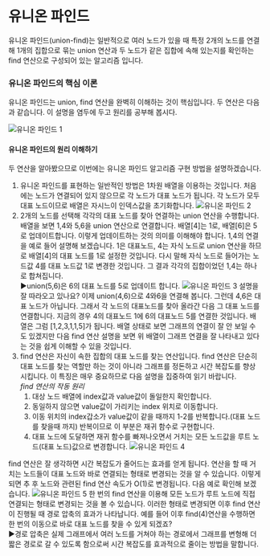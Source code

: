 # 유니온 파인드
유니온 파인드(union-find)는 일반적으로 여러 노드가 있을 때 특정 2개의 노드를 
연결해 1개의 집합으로 묶는 union 연산과 두 노드가 같은 집합에 속해 있는지를 
확인하는 find 연산으로 구성되어 있는 알고리즘 입니다.

### 유니온 파인드의 핵심 이론
유니온 파인드는 union, find 연산을 완벽히 이해하는 것이 핵심입니다. 두 연산은 
다음과 같습니다. 이 설명을 염두에 두고 원리를 공부해 봅시다.

![유니온 파인드 1](https://github.com/leesulgi66/Algorithm/assets/107823688/fcecede8-c8b0-4ddd-b9a9-44071e09f7f4)

#### 유니온 파인드의 원리 이해하기
두 연산을 알아봤으므로 이번에는 유니온 파인드 알고리즘 구현 방법을 설명하겠습니다.
1. 유니온 파인드를 표현하는 일반적인 방법은 1차원 배열을 이용하는 것입니다. 처음에는 
노드가 연결되어 있지 않으므로 각 노드가 대표 노드가 됩니다. 각 노드가 모두 대표 노드이므로 
배열은 자시느이 인덱스값을 초기화합니다.
   ![유니온 파인드 2](https://github.com/leesulgi66/Algorithm/assets/107823688/d928435b-042a-435d-980e-a628c89a6c80)
2. 2개의 노드를 선택해 각각의 대표 노드를 찾아 연결하는 union 연산을 수행합니다. 배열을 
보면 1,4와 5,6을 union 연산으로 연결합니다. 배열[4]는 1로, 배열[6]은 5로 업데이트합니다. 
이렇게 업데이트하는 것의 의미를 이해해야 합니다. 1,4의 연결을 예로 들어 설명해 보겠습니다. 
1은 대표노드, 4는 자식 노드로 union 연산을 하므로 배열[4]의 대표 노드를 
1로 설정한 것입니다. 다시 말해 자식 노드로 들어가는 노드값 4를 대표 노드값 1로 
변경한 것입니다. 그 결과 각각의 집합이었던 1,4는 하나로 합쳐집니다.  
▶union(5,6)은 6의 대표 노드를 5로 업데이트 합니다.
   ![유니온 파인드 3](https://github.com/leesulgi66/Algorithm/assets/107823688/7c5c425a-9d98-4792-9737-6f7b9021c4aa)
설명을 잘 따라오고 있나요? 이제 union(4,6)으로 4와6을 연결해 봅니다. 그런데 4,6은 
대표 노드가 아닙니다. 그래서 각 노드의 대표노드를 찾아 올라간 다음 그 대표 노드를 연결합니다. 
지금의 경우 4의 대표노드 1에 6의 대표노드 5를 연결한 것입니다. 배열은 그럼 [1,2,3,1,1,5]가 됩니다. 
배열 상태로 보면 그래프의 연결이 잘 안 보일 수도 있겠지만 다음 find 연산 설명을 보면 위 배열이 
그래프 연결을 잘 나타내고 있다는 것을 쉽게 이해할 수 있을 것입니다.
3. find 연산은 자신이 속한 집합의 대표 노드를 찾는 연산입니다. find 연산은 단순히 
대표 노드를 찾는 역할만 하는 것이 아니라 그래프를 정돈하고 시간 복잡도를 향상시킵니다. 
이 특징은 매우 중요하므로 다음 설명을 집중하여 읽기 바랍니다.  
*find 연산의 작동 원리*
   1. 대상 노드 배열에 index값과 value값이 돌일한지 확인합니다.
   2. 동일하지 않으면 value값이 가리키는 index 위치로 이동합니다.
   3. 이동 위치의 index갑소가 value값이 같을 때까지 1-2를 반복합니다.(대표 노드를 찾을때 까지) 반복이므로 이 부분은 재귀 함수로 구현합니다.
   4. 대표 노드에 도달하면 재귀 함수를 빠져나오면서 거치는 모든 노드값을 루트 노드(대표 노드)값으로 변경합니다.
      ![유니온 파인드 4](https://github.com/leesulgi66/Algorithm/assets/107823688/830f20b8-70b3-4112-8374-2d7947a686e6)

find 연산은 잘 생각하면 시간 복잡도가 줄어드는 효과를 얻게 됩니다. 연산을 할 때 거치는 
노드들이 대표 노드와 바로 연결되는 형태로 변경되는 것을 알 수 있습니다. 이렇게 되면 추 후 노드와 
관련된 find 연산 속도가 O(1)로 변경됩니다. 다음 예로 확인해 보겠습니다.
![유니온 파인드 5](https://github.com/leesulgi66/Algorithm/assets/107823688/9aee19f6-13f7-44c3-b048-dc43c4d7a735)
한 번의 find 연산을 이용해 모든 노드가 루트 노드에 직접 연결되는 형태로 변경되는 것을 
볼 수 있습니다. 이러한 형태로 변경되면 이후 find 연산이 진행될 때 경로 압축의 효과가 
나타납니다. 예를 들어 이후 find(4)연산을 수행하면 한 번의 이동으로 바로 대표 노드를 
찾을 수 있게 되겠죠?  
▶경로 압축은 실제 그래프에서 여러 노드를 거쳐야 하는 경로에서 그래프를 변형해 더 짧은 경로로 갈 수 있도록 함으로써 시간 복잡도를 효과적으로 줄이는 방법을 말합니다.